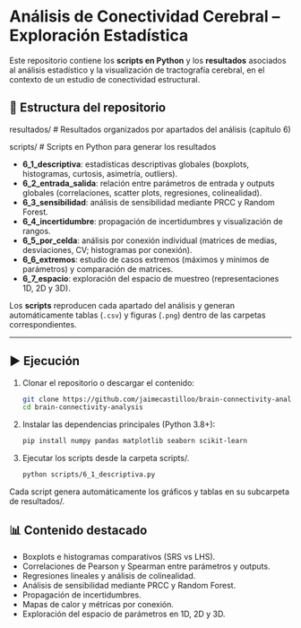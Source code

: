 # Análisis de Conectividad Cerebral – Exploración Estadística

Este repositorio contiene los **scripts en Python** y los **resultados** asociados al análisis estadístico y la visualización de tractografía cerebral, en el contexto de un estudio de conectividad estructural.

## 📂 Estructura del repositorio

resultados/ # Resultados organizados por apartados del análisis (capítulo 6)

scripts/ # Scripts en Python para generar los resultados

- **6_1_descriptiva**: estadísticas descriptivas globales (boxplots, histogramas, curtosis, asimetría, outliers).  
- **6_2_entrada_salida**: relación entre parámetros de entrada y outputs globales (correlaciones, scatter plots, regresiones, colinealidad).  
- **6_3_sensibilidad**: análisis de sensibilidad mediante PRCC y Random Forest.  
- **6_4_incertidumbre**: propagación de incertidumbres y visualización de rangos.  
- **6_5_por_celda**: análisis por conexión individual (matrices de medias, desviaciones, CV; histogramas por conexión).  
- **6_6_extremos**: estudio de casos extremos (máximos y mínimos de parámetros) y comparación de matrices.  
- **6_7_espacio**: exploración del espacio de muestreo (representaciones 1D, 2D y 3D).  

Los **scripts** reproducen cada apartado del análisis y generan automáticamente tablas (`.csv`) y figuras (`.png`) dentro de las carpetas correspondientes.

---

## ▶️ Ejecución

1. Clonar el repositorio o descargar el contenido:  
   ```bash
   git clone https://github.com/jaimecastilloo/brain-connectivity-analysis.git
   cd brain-connectivity-analysis

2. Instalar las dependencias principales (Python 3.8+):
   ```bash
   pip install numpy pandas matplotlib seaborn scikit-learn

4. Ejecutar los scripts desde la carpeta scripts/.
   ```bash
   python scripts/6_1_descriptiva.py

Cada script genera automáticamente los gráficos y tablas en su subcarpeta de resultados/.

## 📊 Contenido destacado
- Boxplots e histogramas comparativos (SRS vs LHS).
- Correlaciones de Pearson y Spearman entre parámetros y outputs.
- Regresiones lineales y análisis de colinealidad.
- Análisis de sensibilidad mediante PRCC y Random Forest.
- Propagación de incertidumbres.
- Mapas de calor y métricas por conexión.
- Exploración del espacio de parámetros en 1D, 2D y 3D.
